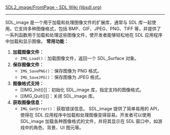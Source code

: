 [SDL2_image/FrontPage - SDL Wiki (libsdl.org)](https://wiki.libsdl.org/SDL2_image/FrontPage)

---
SDL_image 是一个用于加载和处理图像文件的扩展库，通常与 SDL 库一起使用。它支持多种图像格式，包括 BMP、GIF、JPEG、PNG、TIFF 等，并提供了一系列函数用于加载和处理这些图像文件，使开发者能够轻松地在 SDL 应用程序中加载和显示图像。
**常用功能：**
1. **加载图像文件：**
   - `IMG_Load()`：加载图像文件，返回一个 SDL_Surface 对象。
2. **保存图像文件：**
   - `IMG_SavePNG()`：保存图像为 PNG 格式。
   - `IMG_SaveJPG()`：保存图像为 JPEG 格式。
3. **图像格式支持：**
   - [[IMG_Init()]]：初始化 SDL_image 库，指定支持的图像格式。
   - [[IMG_Quit()]]：关闭 SDL_image 库。
4. **获取图像信息：**
   - `IMG_GetError()`：获取错误信息。
SDL_image 提供了简单易用的 API，使得在 SDL 应用程序中加载和处理图像变得容易。开发者可以使用 SDL_image 加载各种图像格式的文件，并将其显示在 SDL 窗口中，如游戏中的角色、背景、UI 图元等。